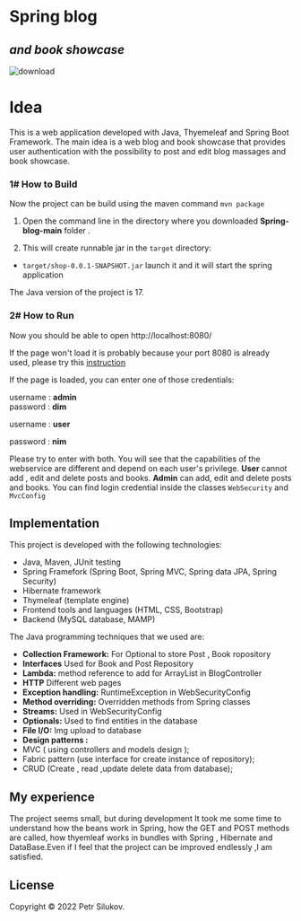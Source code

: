 # Spring blog

## _and book showcase_



![download](https://user-images.githubusercontent.com/79411486/189002023-4d8a0530-1f49-4f08-b701-1a06fd661a8d.png)









# Idea



This is a web application developed with Java, Thyemeleaf and Spring Boot Framework. 
The main idea is a web blog and book showcase that provides user authentication with the possibility to  post and edit  blog massages and book showcase. 








###  1# How to Build



Now the project can be build using the maven command `mvn package` 

1) Open the command line in the directory where you downloaded __Spring-blog-main__ folder . 

2) This will create  runnable jar in the `target` directory:

* `target/shop-0.0.1-SNAPSHOT.jar` launch it and it will start the spring application



The Java version of the project is 17.





###  2# How to Run
Now you should be able to open  http://localhost:8080/

If the page won't load  it is  probably because your port 8080 is already used,  please try this [instruction](https://stackoverflow.com/questions/39632667/how-do-i-kill-the-process-currently-using-a-port-on-localhost-in-windows)



If the page is loaded, you can enter one of those credentials:

 username : __admin__     
 password :  __dim__

username : __user__

password : __nim__





Please  try to enter with both.
You will see that the capabilities  of the webservice are different and depend on each user's privilege.
__User__ cannot add , edit and delete posts and books.
__Admin__ can add, edit and delete posts and books.
You can find login credential  inside the classes  `WebSecurity`  and  `MvcConfig`



## Implementation



This project is  developed with the following technologies:

- Java, Maven, JUnit testing
- Spring Framefork (Spring Boot, Spring MVC, Spring data JPA, Spring Security)
- Hibernate framework
- Thymeleaf (template engine)
- Frontend tools and languages (HTML, CSS, Bootstrap)
- Backend (MySQL database, MAMP)



The Java programming techniques that we used are:

- **Collection Framework:**  For Optional to store Post , Book ropository 
- **Interfaces** Used for Book and Post Repository
- **Lambda:** method reference to add for ArrayList in BlogController
- **HTTP** Different web pages
- **Exception handling:** RuntimeException in  WebSecurityConfig
- **Method overriding:** Overridden methods from Spring classes
- **Streams:** Used in WebSecurityConfig
- **Optionals:** Used to find entities in the database 
- **File I/O:** Img upload to database
- **Design patterns :** 
- MVC ( using controllers and models design );
- Fabric pattern (use interface for create instance of repository); 
- CRUD (Create , read ,update delete data from database);





## My experience

The project seems small, but during development It took me some  time to understand how the beans work in Spring, how the GET and POST methods are called, how thyemleaf works in bundles with Spring , Hibernate and DataBase.Even if I feel that the project can be improved endlessly ,I am satisfied.







## License



Copyright © 2022 Petr Silukov.
